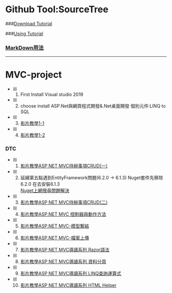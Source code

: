 # Github Tool:SourceTree
###[Download Tutorial](https://ithelp.ithome.com.tw/articles/10206852)

###[Using Tutorial](https://s81679.github.io/2020/04/09/start-sourcetree/)

### [MarkDown用法](https://ithelp.ithome.com.tw/articles/10203758)

---

# MVC-project 

- [x] 1. First Install Visual studio 2019
- [x] 2. choose install ASP.Net與網頁程式開發&.Net桌面開發  個別元件:LINQ to SQL
- [x] 3. [影片教學1-1](https://www.youtube.com/watch?v=9spaHik87-A)
- [x] 4. [影片教學1-2](https://www.youtube.com/watch?v=BFkIFg1iFLo)  
### DTC 
- [x] 1. [影片教學ASP NET MVC待辦事項CRUD(一)](https://www.youtube.com/watch?v=GhwVSzJZoHk&list=PLygCabSM5MspocL_cCQtf27E3aYojmdgn)
- [x] 2. 延續第五點遇到EntityFramework問題(6.2.0 -> 6.1.3) Nuget套件先移除6.2.0 在去安裝6.1.3  
[Nuget上網搜尋問題解決](https://dotblogs.com.tw/OldNick/2017/03/24/162927)
- [x] 3. [影片教學ASP NET MVC待辦事項CRUD(二)](https://www.youtube.com/watch?v=GhwVSzJZoHk&list=PLygCabSM5MspocL_cCQtf27E3aYojmdgn)
- [x] 4. [影片教學ASP.NET MVC 控制器與動作方法](https://www.youtube.com/watch?v=li9sMIdNEho&list=PLygCabSM5MspocL_cCQtf27E3aYojmdgn&index=4)
- [x] 5. [影片教學ASP.NET MVC-模型繫結](https://www.youtube.com/watch?v=li9sMIdNEho&list=PLygCabSM5MspocL_cCQtf27E3aYojmdgn&index=5)
- [x] 6. [影片教學ASP.NET MVC-檔案上傳](https://www.youtube.com/watch?v=Ua-qf7H3MvY&list=PLygCabSM5MspocL_cCQtf27E3aYojmdgn&index=5)
- [x] 7. [影片教學ASP NET MVC導讀系列 Razor語法](https://www.youtube.com/watch?v=kZasZccu0MU&list=PLygCabSM5MspocL_cCQtf27E3aYojmdgn&index=6)
- [x] 8. [影片教學ASP NET MVC導讀系列 資料分頁](https://www.youtube.com/watch?v=WHCWWxFLhko&list=PLygCabSM5MspocL_cCQtf27E3aYojmdgn&index=8)
- [x] 9. [影片教學ASP NET MVC導讀系列 LINQ查詢運算式](https://www.youtube.com/watch?v=uwrh0UOEu24&list=PLygCabSM5MspocL_cCQtf27E3aYojmdgn&index=8)
- [x] 10. [影片教學ASP NET MVC導讀系列 HTML Helper](https://www.youtube.com/watch?v=AaZOHBgKvUk&list=PLygCabSM5MspocL_cCQtf27E3aYojmdgn&index=9)



